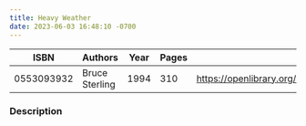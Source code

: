 ```yaml
---
title: Heavy Weather
date: 2023-06-03 16:48:10 -0700
---
```


| ISBN        | Authors      | Year    | Pages    | URL   |
| ----------- | ------------ | ------- | -------- | ----- |
| 0553093932  | Bruce Sterling| 1994| 310|https://openlibrary.org/books/OL1087768M/Heavy_weather|    

### Description
